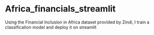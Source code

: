 # Africa_financials_streamlit
Using the Financial Inclusion in Africa dataset provided by Zindi, I train a classification model and deploy it on streamlit
